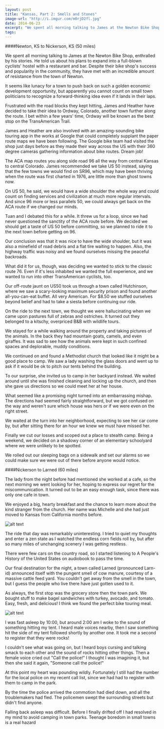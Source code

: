 ```yaml
---
layout: post
title: "Kansas, Part 2: Smells and Stones"
image-url: "http://i.imgur.com/m0rjD2fl.jpg"
date: 2014-06-23
excerpt: "We spent all morning talking to James at the Newton Bike Shop, enthralled by his stories. He told us about his plans to expand into a full-blown cyclists' hostel with a restaurant and bar. Despite their bike shop's success and popularity in the community, they have met with an incredible amount of resistance from the town of Newton. "
tags:
---
```


####Newton, KS to Nickerson, KS (50 miles) 

We spent all morning talking to James at the Newton Bike Shop, enthralled by his stories. He told us about his plans to expand into a full-blown cyclists' hostel with a restaurant and bar. Despite their bike shop's success and popularity in the community, they have met with an incredible amount of resistance from the town of Newton. 

It seems like lunacy for a town to push back on such a golden economic development opportunity, but apparently you cannot count on small town politicians to recognize a forward-thinking idea even if it lands in their laps. 

Frustrated with the road blocks they kept hitting, James and Heather have decided to take their idea to Ordway, Colorado, another town further along the route. I bet within a few years' time, Ordway will be known as the best stop on the TransAmerican Trail.

James and Heather are also involved with an amazing-sounding bike touring app in the works at Google that could completely supplant the paper route maps we have been following. The Google bike team had visited the shop just days before as they made their way across the US with their 360 degree cameras gathering information about bike routes. Dream job!

The ACA map routes you along side road 96 all the way from central Kansas to central Colorado. James recommended we take US 50 instead, saying that the few towns we would find on SR96, which may have been thriving when the route was first charted in 1976, are little more than ghost towns now. 

On US 50, he said, we would have a wide shoulder the whole way and could count on finding services and civilization at much more regular intervals. And since 96 more or less parallels 50, we could always get back on the ACA route if we changed our minds.

Tuan and I debated this for a while. It threw us for a loop, since we had never questioned the sanctity of the ACA route before. We decided we should get a taste of US 50 before committing, so we planned to ride it to the next town before getting on 96. 

Our conclusion was that it was nice to have the wide shoulder, but it was also a minefield of road debris and a flat tire waiting to happen. Also, the highway traffic was noisy and we found ourselves missing the peaceful backroads. 

What did it for us, though, was deciding we wanted to stick to the classic route 76. Even if it's less inhabited we wanted the full experience, and we wanted to run into other TransAmerican cyclists, too. 

Our off-route jaunt on US50 took us through a town called Hutchinson, where we saw a scary-looking maximum security prison and found another all-you-can-eat buffet. All very American. For $8.50 we stuffed ourselves beyond belief and had to take a siesta before continuing our ride. 

On the ride to the next town, we thought we were hallucinating when we came upon pastures full of zebras and ostriches. It turned out they belonged to a kitschy, overpriced B&B with wildlife tours. 

We stayed for a while walking around the property and taking pictures of the animals. In the back they had mountain goats, camels, and even giraffes. It was sad to see how the animals were kept in such confined spaces and deplorable, muddy conditions.

We continued on and found a Methodist church that looked like it might be a good place to camp. We saw a lady washing the glass doors and went up to ask if it would be ok to pitch our tents behind the building. 

To our surprise, she invited us to camp in her backyard instead. We waited around until she was finished cleaning and locking up the church, and then she gave us directions so we could meet her at her house. 

What seemed like a promising night turned into an embarrassing mishap. The directions had seemed fairly straightforward, but we got confused on the way and weren't sure which house was hers or if we were even on the right street. 

We waited at the turn into her neighborhood, expecting to see her car come by, but after sitting there for an hour we knew we must have missed her. 

Finally we cut our losses and scoped out a place to stealth camp. Being a weekend, we decided on a shadowy corner of an elementary schoolyard where we were unlikely to be spotted. 

We rolled out our sleeping bags on a sidewalk and set our alarms so we could make sure we were out of there before anyone would notice.

####Nickerson to Larned (60 miles)

The lady from the night before had mentioned she worked at a cafe, so the next morning we went looking for her, hoping to express our regret for the miscommunication. It turned out to be an easy enough task, since there was only one cafe in town. 

We enjoyed a big, hearty breakfast and the chance to learn more about the kind stranger from the church. Her name was Michelle and she had just moved to Kansas from California months before.

![alt text](http://i.imgur.com/lWiCiHMl.jpg "Michelle") 

The ride that day was remarkably uninteresting. I tried to quiet my thoughts and enter a zen state as I watched the endless corn fields roll by, but after so many miles of unchanging scenery I was getting restless. 

There were few cars on the country road, so I started listening to A People's History of the United States on audiobook to pass the time.

Our final destination for the night, a town called Larned (pronounced Larn-id) announced itself with the pungent smell of cow manure, courtesy of a massive cattle feed yard. You couldn't get away from the smell in the town, but I guess the people who live there have just gotten used to it. 

As always, the first stop was the grocery store then the town park. We bought stuff to make bagel sandwiches with turkey, avocado, and tomato. Easy, fresh, and delicious! I think we found the perfect bike touring meal. 

![alt text](http://i.imgur.com/8Ajdmg2l.jpg "Bagel sandwiches")

I was fast asleep by 10:00, but around 2:00 am I woke to the sound of something hitting my tent. I heard male voices nearby, then I saw something hit the side of my tent followed shortly by another one. It took me a second to register that they were rocks! 

I couldn't see what was going on, but I heard boys cursing and talking smack to each other and the sound of rocks hitting other things. Then a female voice cried out "Call the police!" I thought I was imagining it, but then she said it again, "Someone call the police!" 

At this point my heart was pounding wildly. Fortunately I still had the number for the local police on my recent call list, since we had had to register with them to camp in the park. 

By the time the police arrived the commotion had died down, and all the troublemakers had fled. The policemen swept the surrounding streets but didn't find anyone. 

Falling back asleep was difficult. Before I finally drifted off I had resolved in my mind to avoid camping in town parks. Teenage boredom in small towns is a real hazard